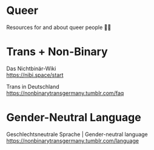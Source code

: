 # Queer
Resources for and about queer people 🏳️‍🌈

# Trans + Non-Binary

Das Nichtbinär-Wiki<br>
https://nibi.space/start

Trans in Deutschland<br>
https://nonbinarytransgermany.tumblr.com/faq

# Gender-Neutral Language

Geschlechtsneutrale Sprache | Gender-neutral language<br>
https://nonbinarytransgermany.tumblr.com/language
